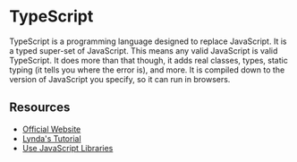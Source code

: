 # TypeScript 

TypeScript is a programming language designed to replace JavaScript. It is a typed super-set of JavaScript. This means any valid JavaScript is valid TypeScript. It does more than that though, it adds real classes, types, static typing (it tells you where the error is), and more. It is compiled down to the version of JavaScript you specify, so it can run in browsers. 

## Resources 

- [Official Website](http://www.typescriptlang.org/index.html)
- [Lynda's Tutorial](https://www.lynda.com/Typescript-tutorials/TypeScript-Essential-Training/421807-2.html?srchtrk=index%3a1%0alinktypeid%3a2%0aq%3atypescript%0apage%3a1%0as%3arelevance%0asa%3atrue%0aproducttypeid%3a2)
- [Use JavaScript Libraries](http://definitelytyped.org/)